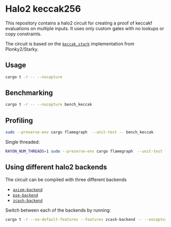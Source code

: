 # Halo2 keccak256

This repository contains a halo2 circuit for creating a proof of keccakf evaluations on multiple inputs. It uses only custom gates with no lookups or copy constraints.

The circuit is based on the [`keccak_stark`](https://github.com/mir-protocol/plonky2/blob/a0b2b489922b6b3e03116bf78cff323cc579ddd4/evm/src/keccak/keccak_stark.rs) implementation from Plonky2/Starky.

## Usage

```bash
cargo t -r -- --nocapture 
```

## Benchmarking

```bash
cargo t -r -- --nocapture bench_keccak 
```

## Profiling

```bash
sudo --preserve-env cargo flamegraph  --unit-test -- bench_keccak
```

Single threaded:

```bash
RAYON_NUM_THREADS=1 sudo --preserve-env cargo flamegraph  --unit-test -- bench_keccak
```

## Using different halo2 backends

The circuit can be compiled with three different backends

- [`axiom-backend`](https://github.com/axiom-crypto/halo2)
- [`pse-backend`](https://github.com/privacy-scaling-explorations/halo2)
- [`zcash-backend`](https://github.com/zcash/halo2)

Switch between each of the backends by running:

```bash
cargo t -r --no-default-features --features zcash-backend -- --nocapture
```